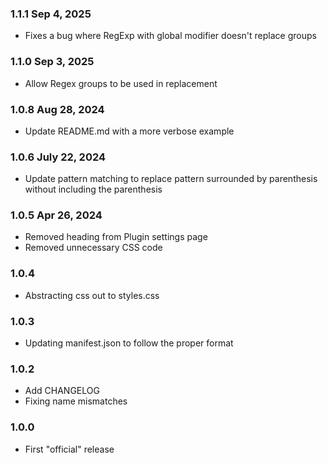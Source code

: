 ### 1.1.1 Sep 4, 2025
 - Fixes a bug where RegExp with global modifier doesn't replace groups
### 1.1.0 Sep 3, 2025
 - Allow Regex groups to be used in replacement
### 1.0.8 Aug 28, 2024
 - Update README.md with a more verbose example
### 1.0.6 July 22, 2024
 - Update pattern matching to replace pattern surrounded by parenthesis without including the parenthesis
### 1.0.5 Apr 26, 2024
 - Removed heading from Plugin settings page
 - Removed unnecessary CSS code
### 1.0.4
 - Abstracting css out to styles.css
### 1.0.3
 - Updating manifest.json to follow the proper format
### 1.0.2
 - Add CHANGELOG
 - Fixing name mismatches
### 1.0.0
- First "official" release